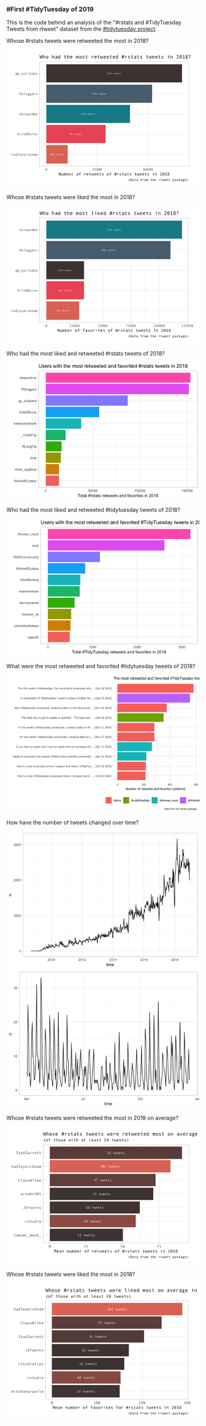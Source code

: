 
### \#First \#TidyTuesday of 2019

This is the code behind an analysis of the "\#rstats and \#TidyTuesday Tweets from rtweet" dataset from the [\#tidytuesday project](https://github.com/rfordatascience/tidytuesday/tree/master/data/2019/2019-01-01).

Whose \#rstats tweets were retweeted the most in 2018?

![](week20190101_files/figure-markdown_github/unnamed-chunk-2-1.png)

Whose \#rstats tweets were liked the most in 2018?

![](week20190101_files/figure-markdown_github/unnamed-chunk-3-1.png)

Who had the most liked and retweeted \#rstats tweets of 2018?

![](week20190101_files/figure-markdown_github/unnamed-chunk-4-1.png)

Who had the most liked and retweeted \#tidytuesday tweets of 2018?

![](week20190101_files/figure-markdown_github/unnamed-chunk-5-1.png)

What were the most retweeted and favorited \#tidytuesday tweets of 2018?

![](week20190101_files/figure-markdown_github/unnamed-chunk-6-1.png)

How have the number of tweets changed over time?

![](week20190101_files/figure-markdown_github/unnamed-chunk-7-1.png)![](week20190101_files/figure-markdown_github/unnamed-chunk-7-2.png)

Whose \#rstats tweets were retweeted the most in 2018 on average?

![](week20190101_files/figure-markdown_github/unnamed-chunk-8-1.png)

Whose \#rstats tweets were liked the most in 2018?

![](week20190101_files/figure-markdown_github/unnamed-chunk-9-1.png)
